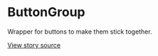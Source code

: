 # ButtonGroup

Wrapper for buttons to make them stick together.

[View story source](https://github.com/balena-io-modules/rendition/blob/master/src/stories/ButtonGroup.js)